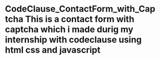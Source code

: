 # CodeClause_ContactForm_with_Captcha This is a contact form with captcha which i made durig my internship with codeclause using html css and javascript
